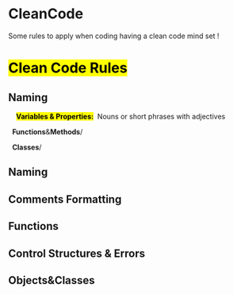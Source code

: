 # CleanCode
Some rules to apply when coding having a clean code mind set !


<h1><mark>Clean Code Rules</mark></h1>
<h2><bold>Naming</bold></h2>
<p>&nbsp;&nbsp;&nbsp;&nbsp;<b><mark>Variables & Properties:</mark></b>&nbsp;&nbsp;Nouns or short phrases with adjectives</p>
<p>&nbsp;&nbsp;<b>Functions</b>&<b>Methods</b>/</p>
<p>&nbsp;&nbsp;<b>Classes</b>/</p>
<h2>Naming</2>
<h2>Comments Formatting</2>
<h2>Functions</2>
<h2>Control Structures & Errors</2>
<h2>Objects&Classes</2>
